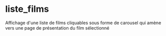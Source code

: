 # liste_films
Affichage d'une liste de films cliquables sous forme de carousel qui amène vers une page de présentation du film sélectionné
